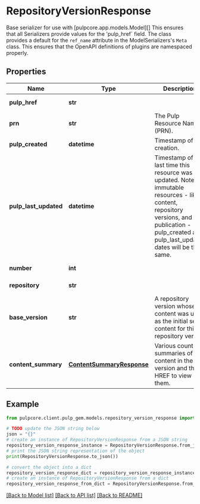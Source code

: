 # RepositoryVersionResponse

Base serializer for use with [pulpcore.app.models.Model][]  This ensures that all Serializers provide values for the 'pulp_href` field.  The class provides a default for the ``ref_name`` attribute in the ModelSerializers's ``Meta`` class. This ensures that the OpenAPI definitions of plugins are namespaced properly.

## Properties

Name | Type | Description | Notes
------------ | ------------- | ------------- | -------------
**pulp_href** | **str** |  | [optional] [readonly] 
**prn** | **str** | The Pulp Resource Name (PRN). | [optional] [readonly] 
**pulp_created** | **datetime** | Timestamp of creation. | [optional] [readonly] 
**pulp_last_updated** | **datetime** | Timestamp of the last time this resource was updated. Note: for immutable resources - like content, repository versions, and publication - pulp_created and pulp_last_updated dates will be the same. | [optional] [readonly] 
**number** | **int** |  | [optional] [readonly] 
**repository** | **str** |  | [optional] [readonly] 
**base_version** | **str** | A repository version whose content was used as the initial set of content for this repository version | [optional] 
**content_summary** | [**ContentSummaryResponse**](ContentSummaryResponse.md) | Various count summaries of the content in the version and the HREF to view them. | [optional] [readonly] 

## Example

```python
from pulpcore.client.pulp_gem.models.repository_version_response import RepositoryVersionResponse

# TODO update the JSON string below
json = "{}"
# create an instance of RepositoryVersionResponse from a JSON string
repository_version_response_instance = RepositoryVersionResponse.from_json(json)
# print the JSON string representation of the object
print(RepositoryVersionResponse.to_json())

# convert the object into a dict
repository_version_response_dict = repository_version_response_instance.to_dict()
# create an instance of RepositoryVersionResponse from a dict
repository_version_response_from_dict = RepositoryVersionResponse.from_dict(repository_version_response_dict)
```
[[Back to Model list]](../README.md#documentation-for-models) [[Back to API list]](../README.md#documentation-for-api-endpoints) [[Back to README]](../README.md)


